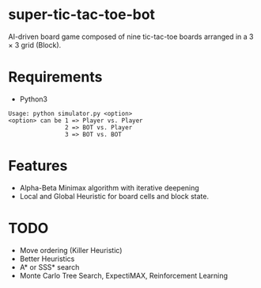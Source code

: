 # super-tic-tac-toe-bot
AI-driven board game composed of nine tic-tac-toe boards arranged in a 3 × 3 grid (Block). 

# Requirements
* Python3


```
Usage: python simulator.py <option>
<option> can be 1 => Player vs. Player
                2 => BOT vs. Player
                3 => BOT vs. BOT
```              
# Features
* Alpha-Beta Minimax algorithm with iterative deepening
* Local and Global Heuristic for board cells and block state. 

# TODO
* Move ordering (Killer Heuristic)
* Better Heuristics
* A* or SSS* search 
* Monte Carlo Tree Search, ExpectiMAX, Reinforcement Learning

